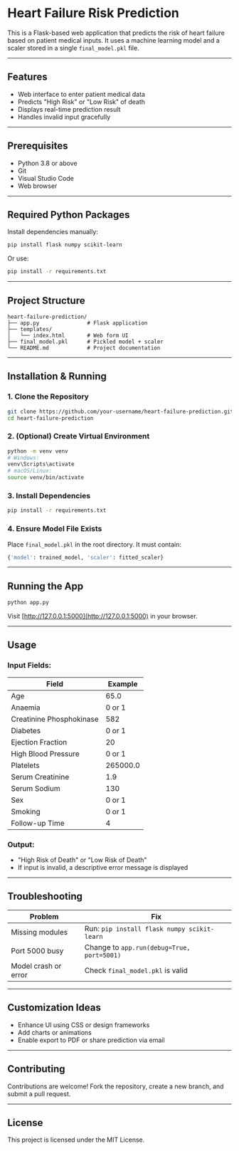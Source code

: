 # Heart Failure Risk Prediction

This is a Flask-based web application that predicts the risk of heart failure based on patient medical inputs. It uses a machine learning model and a scaler stored in a single `final_model.pkl` file.

---

## Features

- Web interface to enter patient medical data  
- Predicts "High Risk" or "Low Risk" of death  
- Displays real-time prediction result  
- Handles invalid input gracefully

---

## Prerequisites

- Python 3.8 or above  
- Git  
- Visual Studio Code  
- Web browser

---

## Required Python Packages

Install dependencies manually:

```bash
pip install flask numpy scikit-learn
````

Or use:

```bash
pip install -r requirements.txt
```

---

## Project Structure

```
heart-failure-prediction/
├── app.py               # Flask application
├── templates/
│   └── index.html       # Web form UI
├── final_model.pkl      # Pickled model + scaler
└── README.md            # Project documentation
```

---

## Installation & Running

### 1. Clone the Repository

```bash
git clone https://github.com/your-username/heart-failure-prediction.git
cd heart-failure-prediction
```

### 2. (Optional) Create Virtual Environment

```bash
python -m venv venv
# Windows:
venv\Scripts\activate
# macOS/Linux:
source venv/bin/activate
```

### 3. Install Dependencies

```bash
pip install -r requirements.txt
```

### 4. Ensure Model File Exists

Place `final_model.pkl` in the root directory.
It must contain:

```python
{'model': trained_model, 'scaler': fitted_scaler}
```

---

## Running the App

```bash
python app.py
```

Visit [http://127.0.0.1:5000](http://127.0.0.1:5000) in your browser.

---

## Usage

### Input Fields:

| Field                    | Example  |
| ------------------------ | -------- |
| Age                      | 65.0     |
| Anaemia                  | 0 or 1   |
| Creatinine Phosphokinase | 582      |
| Diabetes                 | 0 or 1   |
| Ejection Fraction        | 20       |
| High Blood Pressure      | 0 or 1   |
| Platelets                | 265000.0 |
| Serum Creatinine         | 1.9      |
| Serum Sodium             | 130      |
| Sex                      | 0 or 1   |
| Smoking                  | 0 or 1   |
| Follow-up Time           | 4        |

### Output:

* "High Risk of Death" or "Low Risk of Death"
* If input is invalid, a descriptive error message is displayed

---

## Troubleshooting

| Problem              | Fix                                         |
| -------------------- | ------------------------------------------- |
| Missing modules      | Run: `pip install flask numpy scikit-learn` |
| Port 5000 busy       | Change to `app.run(debug=True, port=5001)`  |
| Model crash or error | Check `final_model.pkl` is valid            |

---

## Customization Ideas

* Enhance UI using CSS or design frameworks
* Add charts or animations
* Enable export to PDF or share prediction via email

---

## Contributing

Contributions are welcome! Fork the repository, create a new branch, and submit a pull request.

---

## License

This project is licensed under the MIT License.

